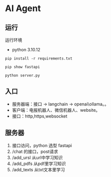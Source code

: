 # AI Agent

## 运行
运行环境
 - python 3.10.12
``` shell
pip install -r requirements.txt

pip show fastapi

python server.py
```

## 入口
- 服务器端：接口 -> langchain -> openai\ollama。。
- 客户端：电报机器人、微信机器人、website。
- 接口：http,https,websocket


## 服务器
1. 接口访问，python 选型 fastapi
2. /chat 的接口，post请求
3. /add_ursl 从url中学习知识
4. /add_pdfs 从pdf里学习知识
5. /add_texts 从txt文本里学习


